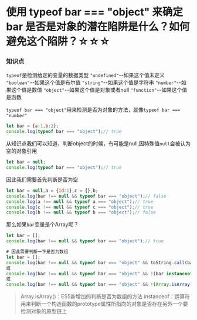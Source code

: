 # 使用 typeof bar === "object" 来确定 bar 是否是对象的潜在陷阱是什么？如何避免这个陷阱？☆☆☆

### 知识点

`typeof`是检测给定的变量的数据类型
`"undefined"`--如果这个值未定义
`"boolean"`--如果这个值是布尔值
`"string"`--如果这个值是字符串
`"number"`--如果这个值是数值
`"object"`--如果这个值是对象或者null
`"function"`--如果这个值是函数

`typeof bar === "object"`用来检测是否为对象的方法，就像`typeof bar === "number"`

```js
let bar = {a:1,b:2};
console.log(typeof bar === "object");// true
```
从知识点我们可以知道，判断object的时候，有可能是null,因特殊值`null`会被认为空的对象引用
```js
let bar = null;
console.log(typeof bar === "object");// true
```
因此我们需要首先判断是否为空
```js
let bar = null,a = {id:1},c = {},b;
console.log(bar !== null && typeof bar === "object");// false
console.log(a !== null && typeof a === "object");// true
console.log(c !== null && typeof c === "object");// true
console.log(b !== null && typeof b === "object");// false
```
那么如果`bar`变量是个Array呢？
```js
let bar = [];
console.log(bar !== null && typeof bar === "object");// true

# 因此需要判断一下是否为数组
let bar = [];
console.log(bar !== null && typeof bar === "object" && toString.call(bar)!=="[object Array]");// false
或
console.log(bar !== null && typeof bar === "object" && !(bar instanceof Array));// false
或
console.log(bar !== null && typeof bar === "object" && !(Array.isArray(bar)));// false
```
> Array.isArray()：ES5新增加的判断是否为数组的方法
instanceof：运算符用来判断一个构造函数的prototype属性所指向的对象是否存在另外一个要检测对象的原型链上